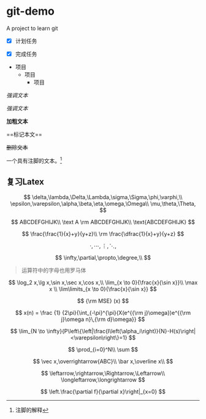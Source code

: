 # git-demo
A project to learn git 


- [x] 计划任务

- [x] 完成任务

- 项目
  - 项目
    - 项目

*强调文本*

_强调文本_

**加粗文本**

==标记本文==

~~删除文本~~

一个具有注脚的文本。[^2]



## 复习Latex

$$
\delta,\lambda,\Delta,\Lambda,\sigma,\Sigma,\phi,\varphi,\\
\epsilon,\varepsilon,\alpha,\beta,\eta,\omega,\Omega\\
\mu,\theta,\Theta,
$$


$$
ABCDEFGHIJK\\
\text A
\rm ABCDEFGHIJK\\
\text{ABCDEFGHIJK}
$$

$$
\frac{\frac{1}{x}+y}{y+z}\\
\rm \frac{\dfrac{1}{x}+y}{y+z}
$$



$$
\cdot,\cdots,\vdots,\ddots,
$$


$$
\infty,\partial,\propto,\degree,\\
$$

> 运算符中的字母也用罗马体


$$
\log_2 x,\lg x,\sin x,\sec x,\cos x,\\
\lim_{x \to 0}{\frac{x}{\sin x}}\\
\max x \\
\lim\limits_{x \to 0}{\frac{x}{\sin x}}
$$

$$
{\rm MSE} (x)
$$



$$
x(n) = \frac {1} {2\pi}{\int_{-\pi}^{\pi}{X(e^{{\rm j}\omega})e^{{\rm j}\omega n}\,{\rm d}\omega}}
$$

$$
\lim_{N \to \infty}{P\left\{\left|\frac{I\left(\alpha_i\right)}{N}-H(s)\right|<\varepsilon\right\}=1}
$$


$$
\prod_{i=0}^N\\
\sum
$$

$$
\vec x,\overrightarrow{ABC}\\
\bar x,\overline x\\
$$

$$
\leftarrow,\rightarrow,\Rightarrow,\Leftarrow\\
\longleftarrow,\longrightarrow
$$

$$
\left.\frac{\partial f}{\partial x}\right|_{x=0}
$$





[^2]: 注脚的解释
[^2]: this is a test 脚注
